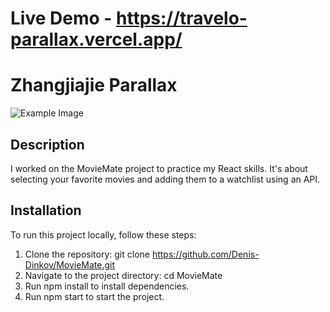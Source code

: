 # Live Demo - https://travelo-parallax.vercel.app/

# Zhangjiajie Parallax

![Example Image](/img/mockup.webp)

## Description

I worked on the MovieMate project to practice my React skills. It's about selecting your favorite movies and adding them to a watchlist using an API.

## Installation

To run this project locally, follow these steps:

1. Clone the repository: git clone https://github.com/Denis-Dinkov/MovieMate.git
2. Navigate to the project directory: cd MovieMate
3. Run npm install to install dependencies.
4. Run npm start to start the project.
